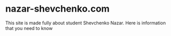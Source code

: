 # nazar-shevchenko.com
This site is made fully about student Shevchenko Nazar. Here is information that you need to know
